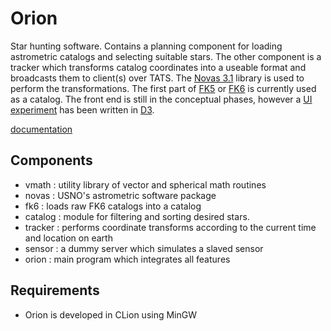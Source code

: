 # Orion

Star hunting software. Contains a planning component for loading astrometric catalogs and selecting suitable stars.
The other component is a tracker which transforms catalog coordinates into a useable format and broadcasts them to client(s) over TATS.
The [Novas 3.1](http://aa.usno.navy.mil/software/novas/novas_info.php) library is used to perform the transformations.
The first part of [FK5](http://www-kpno.kpno.noao.edu/Info/Caches/Catalogs/FK5/fk5.html) or [FK6](http://cdsarc.u-strasbg.fr/viz-bin/Cat?I/264) is currently used as a catalog.
The front end is still in the conceptual phases, however a [UI experiment](https://caseyshields.github.io/starlog/index.html) has been written in [D3](https://d3js.org/).  

[documentation](http://caseyshields.github.io/Orion/docs/doxygen/html/index.html)


## Components
 - vmath : utility library of vector and spherical math routines
 - novas : USNO's astrometric software package
 - fk6 : loads raw FK6 catalogs into a catalog
 - catalog : module for filtering and sorting desired stars.
 - tracker : performs coordinate transforms according to the current time and location on earth 
 - sensor : a dummy server which simulates a slaved sensor
 - orion : main program which integrates all features

## Requirements
 - Orion is developed in CLion using MinGW
